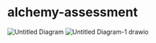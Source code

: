 # alchemy-assessment
![Untitled Diagram](https://user-images.githubusercontent.com/32846454/195971435-7a78a2e4-e5a7-4c50-bc01-96ef1afe402b.jpg)
![Untitled Diagram-1 drawio](https://user-images.githubusercontent.com/32846454/195971446-1ca3f307-2ae8-4611-a0af-34c499ecd79c.png)

